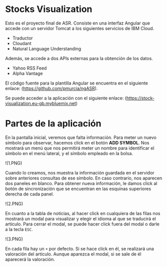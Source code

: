 # Stocks Visualization
Esto es el proyecto final de ASR. Consiste en una interfaz Angular que accede con un servidor Tomcat a los siguientes servicios de IBM Cloud.
- Traductor
- Cloudant
- Natural Language Understanding

Además, se accede a dos APIs externas para la obtención de los datos.
- Yahoo RSS Feed
- Alpha Vantage

El código fuente para la plantilla Angular se encuentra en el siguiente enlace: (https://github.com/pmurcia/ngASR).

Se puede acceder a la aplicación con el siguiente enlace: (https://stock-visualization.eu-gb.mybluemix.net)

# Partes de la aplicación
En la pantalla inicial, veremos que falta información. Para meter un nuevo símbolo para observar, hacemos click en el botón **ADD SYMBOL**. Nos mostrará un menú que nos permitirá meter un nombre para identificar el símbolo en el menú lateral, y el símbolo empleado en la bolsa.

!(1.PNG)

Cuando lo creamos, nos muestra la información guardada en el servidor sobre anteriores consultas de ese símbolo. En caso contrario, nos aparecen dos paneles en blanco.
Para obtener nueva información, le damos click al botón de sincronización que se encuentran en las esquinas superiores derecha de cada panel.

!(2.PNG)

En cuanto a la tabla de noticias, al hacer click en cualquiera de las filas nos mostrará un modal para visualizar y elegir el idioma al que se traducirá el artículo.
Para cerrar el modal, se puede hacer click fuera del modal o darle a la tecla `ESC`.

!(3.PNG)

En cada fila hay un `+` por defecto. Si se hace click en él, se realizará una valoración del artículo. Aunque aparezca el modal, si se sale de él aparecerá la valoración.
